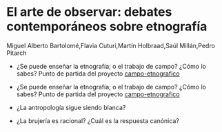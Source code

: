 # El arte de observar: debates contemporáneos sobre etnografía

Miguel Alberto Bartolomé,Flavia Cuturi,Martín Holbraad,Saúl Millán,Pedro Pitarch

* ¿Se puede enseñar la etnografía; o el trabajo de campo? ¿Cómo lo sabes? Punto de partida del proyecto [campo-etnografico](campo-etnografico.md)

* ¿Se puede enseñar la etnografía; o el trabajo de campo? ¿Cómo lo sabes? Punto de partida del proyecto [campo-etnografico](campo-etnografico.md)

* ¿La antropología sigue siendo blanca?

* ¿La brujería es racional? ¿Cuál es la respuesta canónica?
